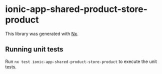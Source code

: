 # ionic-app-shared-product-store-product

This library was generated with [Nx](https://nx.dev).

## Running unit tests

Run `nx test ionic-app-shared-product-store-product` to execute the unit tests.
